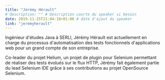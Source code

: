 ```yaml
---
title: "Jérémy Hérault"
# description: "" # Description courte du speaker si besoin
date: 2019-11-25T21:04:18+01:00 # date d'ajout du speaker
link: "jeremyherault"
---
```

Ingénieur d'études Java à SERLI, Jérémy Hérault est actuellement en charge du processus d'automatisation des tests fonctionnels d'applications web pour un grand compte de son entreprise.

Co-leader du projet Helium, un projet de plugin pour Selenium permettant de réaliser des tests évolués sur le flux HTTP, Jérémy fait également partie du lead Selenium IDE grâce à ses contributions au projet OpenSource Selenium.